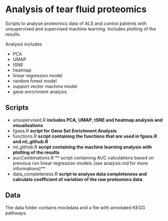 # Analysis of tear fluid proteomics

Scripts to analyse proteomics data of ALS and control patients with unsupervised and supervised machine learning. Includes plotting of the results.

Analysis includes
* PCA
* UMAP
* tSNE
* heatmap
* linear regression model
* random forest model
* support vector machine model
* gene enrichment analysis

## Scripts
* unsupervised.R **includes PCA, UMAP, tSNE and heatmap analysis and visualisations**
* fgsea.R **script for Gene Set Enrichment Analysis**
* functions.R **script containing the functions that are used in fgsea.R and ml_github.R**
* ml_github.R **script containing the machine learning analysis with plotting of the results**
* aucCombinations.R ** script containing AUC calculations based on previous run linear regression models (see analysis.md for more informations)**
* data_completeness.R **script to analyse data completeness and calculate coefficient of variation of the raw proteomics data**

## Data
The data folder contains mockdata and a file with annotated KEGG pathways.
